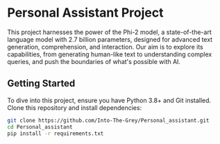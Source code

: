 # Personal Assistant Project

This project harnesses the power of the Phi-2 model, a state-of-the-art language model with 2.7 billion parameters, designed for advanced text generation, comprehension, and interaction. Our aim is to explore its capabilities, from generating human-like text to understanding complex queries, and push the boundaries of what's possible with AI.

## Getting Started

To dive into this project, ensure you have Python 3.8+ and Git installed. Clone this repository and install dependencies:

```bash
git clone https://github.com/Into-The-Grey/Personal_assistant.git
cd Personal_assistant
pip install -r requirements.txt
